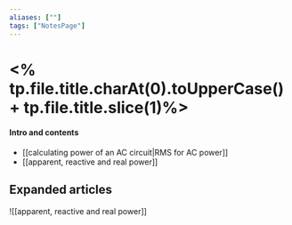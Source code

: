 ```yaml
---
aliases: [""]
tags: ["NotesPage"]
---
```


# <% tp.file.title.charAt(0).toUpperCase() + tp.file.title.slice(1)%>

#### Intro and contents
- [[calculating power of an AC circuit|RMS for AC power]]
- [[apparent, reactive and real power]]


## Expanded articles

![[apparent, reactive and real power]]